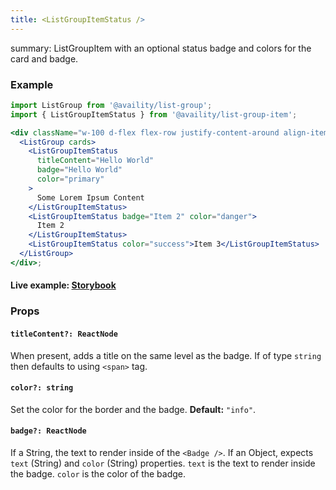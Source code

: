 ```yaml
---
title: <ListGroupItemStatus />
---
```


summary: ListGroupItem with an optional status badge and colors for the card and badge.

### Example

```jsx live=true viewCode=true
import ListGroup from '@availity/list-group';
import { ListGroupItemStatus } from '@availity/list-group-item';

<div className="w-100 d-flex flex-row justify-content-around align-items-center">
  <ListGroup cards>
    <ListGroupItemStatus
      titleContent="Hello World"
      badge="Hello World"
      color="primary"
    >
      Some Lorem Ipsum Content
    </ListGroupItemStatus>
    <ListGroupItemStatus badge="Item 2" color="danger">
      Item 2
    </ListGroupItemStatus>
    <ListGroupItemStatus color="success">Item 3</ListGroupItemStatus>
  </ListGroup>
</div>;
```

#### Live example: <a href="https://availity.github.io/availity-react/storybook/?path=/story/components-list-group-item--status"> Storybook</a>

### Props

#### `titleContent?: ReactNode`

When present, adds a title on the same level as the badge. If of type `string` then defaults to using `<span>` tag.

#### `color?: string`

Set the color for the border and the badge. **Default:** `"info"`.

#### `badge?: ReactNode`

If a String, the text to render inside of the `<Badge />`. If an Object, expects `text` (String) and `color` (String) properties. `text` is the text to render inside the badge. `color` is the color of the badge.
